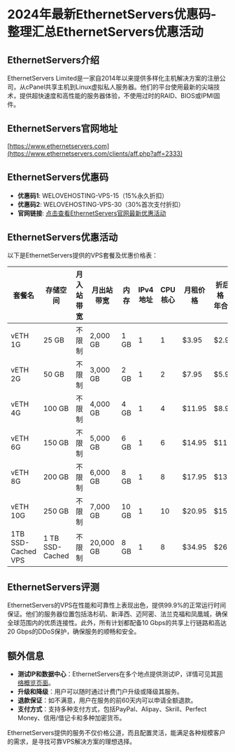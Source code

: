 # 2024年最新EthernetServers优惠码-整理汇总EthernetServers优惠活动

## EthernetServers介绍
EthernetServers Limited是一家自2014年以来提供多样化主机解决方案的注册公司，从cPanel共享主机到Linux虚拟私人服务器。他们的平台使用最新的尖端技术，提供超快速度和高性能的服务器体验，不使用过时的RAID、BIOS或IPMI固件。

## EthernetServers官网地址
[https://www.ethernetservers.com](https://www.ethernetservers.com/clients/aff.php?aff=2333)

## EthernetServers优惠码
- **优惠码1**: WELOVEHOSTING-VPS-15（15%永久折扣）
- **优惠码2**: WELOVEHOSTING-VPS-30（30%首次支付折扣）
- **官网链接**: [点击查看EthernetServers官网最新优惠活动](https://www.ethernetservers.com/clients/aff.php?aff=2333)

## EthernetServers优惠活动
以下是EthernetServers提供的VPS套餐及优惠价格表：

| 套餐名   | 存储空间 | 月入站带宽 | 月出站带宽 | 内存 | IPv4地址 | CPU核心 | 月租价格 | 折后价格（3年合约） |
|---------|---------|------------|------------|------|---------|---------|---------|------------------|
| vETH 1G | 25 GB   | 不限制     | 2,000 GB   | 1 GB | 1       | 1       | $3.95   | $2.96             |
| vETH 2G | 50 GB   | 不限制     | 3,000 GB   | 2 GB | 1       | 2       | $7.95   | $5.96             |
| vETH 4G | 100 GB  | 不限制     | 4,000 GB   | 4 GB | 1       | 4       | $11.95  | $8.96             |
| vETH 6G | 150 GB  | 不限制     | 5,000 GB   | 6 GB | 1       | 6       | $14.95  | $11.21            |
| vETH 8G | 200 GB  | 不限制     | 6,000 GB   | 8 GB | 1       | 8       | $17.95  | $13.46            |
| vETH 10G| 250 GB  | 不限制     | 7,000 GB   | 10 GB| 1       | 10      | $20.95  | $15.71            |
| 1TB SSD-Cached VPS | 1 TB SSD-Cached | 不限制 | 20,000 GB | 8 GB | 1 | 8 | $34.95 | $26.21            |

## EthernetServers评测
EthernetServers的VPS在性能和可靠性上表现出色，提供99.9%的正常运行时间保证。他们的服务器位置包括洛杉矶、新泽西、迈阿密、法兰克福和凤凰城，确保全球范围内的优质连接性。此外，所有计划都配备10 Gbps的共享上行链路和高达20 Gbps的DDoS保护，确保服务的顺畅和安全。

## 额外信息
- **测试IP和数据中心**：EthernetServers在多个地点提供测试IP，详情可见其[网络概览页面](https://www.ethernetservers.com/network)。
- **升级和降级**：用户可以随时通过计费门户升级或降级其服务。
- **退款保证**：如不满意，用户在服务的前60天内可以申请全额退款。
- **支付方式**：支持多种支付方式，包括PayPal、Alipay、Skrill、Perfect Money、信用/借记卡和多种加密货币。

EthernetServers提供的服务不仅价格公道，而且配置灵活，能满足各种规模客户的需求，是寻找可靠VPS解决方案的理想选择。
